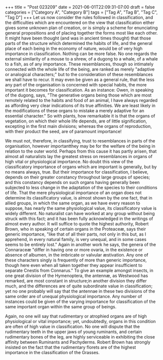 +++
title = "Post 023209"
date = 2021-06-01T22:09:31-07:00
draft = false
categories = ["Category A", "Category B"]
tags = ["Tag A", "Tag B", "Tag C", "Tag D"]
+++
Let us now consider the rules followed in classification, and the difficulties which are encountered on the view that classification either gives some unknown plan of creation, or is simply a scheme for enunciating general propositions and of placing together the forms most like each other. It might have been thought (and was in ancient times thought) that those parts of the structure which determined the habits of life, and the general place of each being in the economy of nature, would be of very high importance in classification. Nothing can be more false. No one regards the external similarity of a mouse to a shrew, of a dugong to a whale, of a whale to a fish, as of any importance. These resemblances, though so intimately connected with the whole life of the being, are ranked as merely "adaptive or analogical characters;" but to the consideration of these resemblances we shall have to recur. It may even be given as a general rule, that the less any part of the organisation is concerned with special habits, the more important it becomes for classification. As an instance: Owen, in speaking of the dugong, says, "The generative organs being those which are most remotely related to the habits and food of an animal, I have always regarded as affording very clear indications of its true affinities. We are least likely in the modifications of these organs to mistake a merely adaptive for an essential character." So with plants, how remarkable it is that the organs of vegetation, on which their whole life depends, are of little signification, excepting in the first main divisions; whereas the organs of reproduction, with their product the seed, are of paramount importance!

We must not, therefore, in classifying, trust to resemblances in parts of the organisation, however importantthey may be for the welfare of the being in relation to the outer world. Perhaps from this cause it has partly arisen, that almost all naturalists lay the greatest stress on resemblances in organs of high vital or physiological importance. No doubt this view of the classificatory importance of organs which are important is generally, but by no means always, true. But their importance for classification, I believe, depends on their greater constancy throughout large groups of species; and this constancy depends on such organs having generally been subjected to less change in the adaptation of the species to their conditions of life. That the mere physiological importance of an organ does not determine its classificatory value, is almost shown by the one fact, that in allied groups, in which the same organ, as we have every reason to suppose, has nearly the same physiological value, its classificatory value is widely different. No naturalist can have worked at any group without being struck with this fact; and it has been fully acknowledged in the writings of almost every author. It will suffice to quote the highest authority, Robert Brown, who in speaking of certain organs in the Proteaceæ, says their generic importance, "like that of all their parts, not only in this but, as I apprehend, in every natural family, is very unequal, and in some cases seems to be entirely lost." Again in another work he says, the genera of the Connaraceæ "differ in having one or more ovaria, in the existence or absence of albumen, in the imbricate or valvular æstivation. Any one of these characters singly is frequently of more than generic importance, though here even when all taken together they appear insufficient to separate Cnestis from Connarus." To give an example amongst insects, in one great division of the Hymenoptera, the antennæ, as Westwood has remarked, are most constant in structure;in another division they differ much, and the differences are of quite subordinate value in classification; yet no one probably will say that the antennae in these two divisions of the same order are of unequal physiological importance. Any number of instances could be given of the varying importance for classification of the same important organ within the same group of beings.

Again, no one will say that rudimentary or atrophied organs are of high physiological or vital importance; yet, undoubtedly, organs in this condition are often of high value in classification. No one will dispute that the rudimentary teeth in the upper jaws of young ruminants, and certain rudimentary bones of the leg, are highly serviceable in exhibiting the close affinity between Ruminants and Pachyderms. Robert Brown has strongly insisted on the fact that the rudimentary florets are of the highest importance in the classification of the Grasses.
